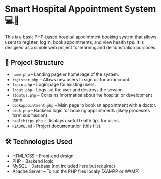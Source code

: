 # Smart Hospital Appointment System 💻🏥

This is a basic PHP-based hospital appointment booking system that allows users to register, log in, book appointments, and view health tips. It is designed as a simple web project for learning and demonstration purposes.

## 📁 Project Structure

- `home.php` – Landing page or homepage of the system.
- `register.php` – Allows new users to sign up for an account.
- `login.php` – Login page for existing users.
- `logut.php` – Logs out the user and destroys the session.
- `aboutus.php` – Contains information about the hospital or development team.
- `bookappointment.php` – Main page to book an appointment with a doctor.
- `book.php` – Backend logic for booking appointments (likely processes form submission).
- `healthtips.php` – Displays useful health tips for users.
- `README.md` – Project documentation (this file).

## 🛠 Technologies Used

- HTML/CSS – Front-end design
- PHP – Backend logic
- MySQL – Database (not included here but required)
- Apache Server – To run the PHP files locally (XAMPP or WAMP)

